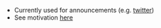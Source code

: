 * Currently used for announcements (e.g. [twitter](https://twitter.com/GridcoinIRC))
* See motivation [here](https://github.com/Erkan-Yilmaz/GRC/blob/master/about.md)
